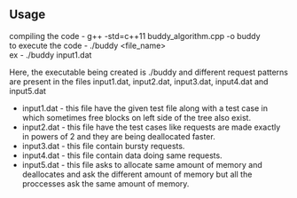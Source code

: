 ## Usage

compiling the code - g++ -std=c++11 buddy_algorithm.cpp -o buddy <br>
to execute the code - ./buddy <file_name> <br>
ex - ./buddy input1.dat

Here, the executable being created is ./buddy and different request patterns are present in the files input1.dat, input2.dat, input3.dat, input4.dat and input5.dat

* input1.dat - this file have the given test file along with a test case in which sometimes free blocks on left side of the tree also exist.
* input2.dat - this file have the test cases like requests are made exactly in powers of 2 and they are being deallocated faster.
* input3.dat - this file contain bursty requests.
* input4.dat - this file contain data doing same requests.
* input5.dat - this file asks to allocate same amount of memory and deallocates and ask the different amount of memory but all the proccesses ask the same amount of memory.
